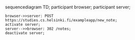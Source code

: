 
sequencediagram TD;
    participant browser;
    participant server;

    browser->>server: POST  https://studies.cs.helsinki.fi/exampleapp/new_note;
    activate server;
    server-->>browser: 302 /notes;
    deactivate server;